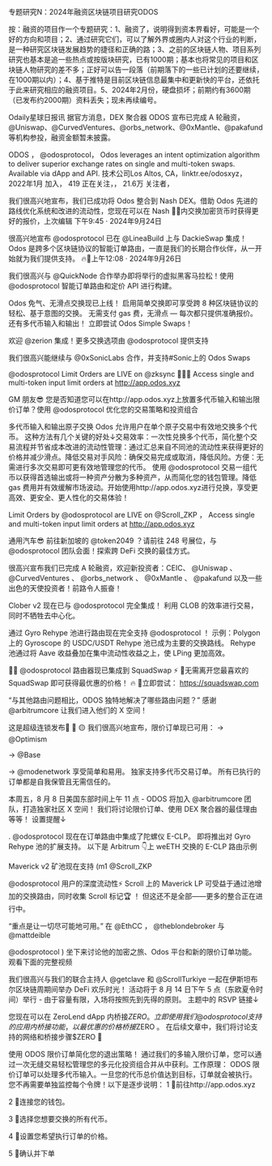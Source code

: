 专题研究N：2024年融资区块链项目研究ODOS


按：融资的项目作一个专题研究：1、融资了，说明得到资本界看好，可能是一个好的方向和项目；2、通过研究它们，可以了解外界或圈内人对这个行业的判断，是一种研究区块链发展趋势的捷径和正确的路；3、之前的区块链人物、项目系列研究也基本是追一些热点或按版块研究，已有1000期；基本也将常见的项目和区块链人物研究的差不多；正好可以告一段落（前期落下的一些已计划的还要继续，在1000期以内）；4、基于推特是目前区块链信息最集中和更新快的平台，还依托于此来研究相应的融资项目。5、2024年2月份，硬盘损坏；前期约有3600期（已发布约2000期）资料丢失；现未再续编号。

Odaily星球日报讯 据官方消息，DEX 聚合器 ODOS 宣布已完成 A 轮融资，@Uniswap、@CurvedVentures、@orbs_network、@0xMantle、@pakafund 等机构参投，融资金额暂未披露。

ODOS
，
@odosprotocol，
Odos leverages an intent optimization algorithm to deliver superior exchange rates on single and multi-token swaps. Available via dApp and API.
技术公司Los Altos, CA，linktr.ee/odosxyz，2022年1月 加入，
419 正在关注，，
21.6万 关注者，


我们很高兴地宣布，我们已成功将 Odos 整合到 Nash DEX。借助 Odos 先进的路线优化系统和改进的流动性，您现在可以在 Nash 🎉🔥内交换加密货币时获得更好的报价，上次编辑
下午9:45 · 2024年9月24日

很高兴地宣布
@odosprotocol
已在
@LineaBuild
上与 DackieSwap 集成！Odos 是跨多个区块链协议的智能订单路由，一直是我们的长期合作伙伴，从一开始就为我们提供支持。 🔥🦆上午12:08 · 2024年9月26日

我们很高兴与
@QuickNode
合作举办即将举行的虚拟黑客马拉松！使用
@odosprotocol
智能订单路由和定价 API 进行构建。

Odos 免气、无滑点交换现已上线！​
启用简单交换即可享受跨 8 种区块链协议的轻松、基于意图的交换。
无需支付 gas 费，无滑点 — 每次都只提供准确报价。还有多代币输入和输出！​
立即尝试 Odos Simple Swaps！

欢迎
@zerion
集成！更多交换选项由
@odosprotocol
提供支持

我们很高兴能继续与
@0xSonicLabs
合作，并支持#Sonic上的 Odos Swaps

@odosprotocol
 Limit Orders are LIVE on 
@zksync
 🎉🎉🎉
Access single and multi-token input limit orders at http://app.odos.xyz

GM 朋友😎
您是否知道您可以在http://app.odos.xyz上放置多代币输入和输出限价订单？使用
@odosprotocol
优化您的交易策略和投资组合

多代币输入和输出原子交换​
Odos 允许用户在单个原子交易中有效地交换多个代币。​
这种方法有几个关键的好处↓​
交易效率：一次性兑换多个代币，简化整个交易流程并节省成本​
改进的流动性管理：通过汇总来自不同池的流动性来获得更好的价格并减少滑点。​
降低交易对手风险：确保交易完成或取消，降低风险。​
方便：无需进行多次交易即可更有效地管理您的代币。​
使用
@odosprotocol
交易一组代币以获得首选输出或将一种资产分散为多种资产，从而简化您的钱包管理。​
降低 gas 费用并有效缓解市场波动。开始使用http://app.odos.xyz进行兑换，享受更高效、更安全、更人性化的交易体验！

Limit Orders by 
@odosprotocol
 are LIVE on 
@Scroll_ZKP
，
Access single and multi-token input limit orders at http://app.odos.xyz

通用汽车😎
前往新加坡的
@token2049
 ？请前往 248 号展位，与
@odosprotocol
团队会面！探索跨 DeFi 交换的最佳方式。

很高兴宣布我们已完成 A 轮融资，欢迎新投资者：CEIC、 
@Uniswap
 、 
@CurvedVentures
 、 
@orbs_network
 、 
@0xMantle
 、 
@pakafund
以及一些出色的天使投资者！前路令人振奋！

Clober v2 现在已与
@odosprotocol
完全集成！
利用 CLOB 的效率进行交易，同时不牺牲去中心化。

通过 Gyro Rehype 池进行路由现在完全支持
@odosprotocol
 ！
示例：Polygon 上的 Gyroscope 的 USDC/USDT Rehype 池已成为主要的交换路线。
Rehype 池通过将 Aave 收益叠加在集中流动性收益之上，使 LPing 更加高效。


🌟🎉 
@odosprotocol
路由器现已集成到 SquadSwap ⚡️
💫无需离开您最喜欢的 SquadSwap 即可获得最优惠的价格！ 🔥
🔗立即尝试： https://squadswap.com

“与其他路由问题相比，ODOS 独特地解决了哪些路由问题？”
感谢
@arbitrumcore
让我们进入他们的 X 空间！

这是超级连锁发布🔴 🔵 🟡
我们很高兴地宣布，限价订单现已可用：
→ 
@Optimism

→ 
@Base

→ 
@modenetwork
享受简单和易用。
独家支持多代币交易订单。
所有已执行的订单都是自我保管且无需信任的。

本周五，8 月 8 日美国东部时间上午 11 点 - ODOS 将加入
@arbitrumcore
团队，打造独家社区 X 空间！
我们将讨论限价订单、使用 DEX 聚合器的最佳理由等等！
设置提醒↓

. 
@odosprotocol
现在在订单路由中集成了陀螺仪 E-CLP。
即将推出对 Gyro Rehype 池的扩展支持。
以下是 Arbitrum 👇上 weETH 交换的 E-CLP 路由示例

Maverick v2 矿池现在支持 (m1 
@Scroll_ZKP
 
@odosprotocol
用户的深度流动性⚡️
Scroll 上的 Maverick LP 可受益于通过池增加的交换路由，同时收集 Scroll 标记🏆 ！
但这还不是全部——更多的整合正在进行中。

“重点是让一切尽可能地可用。”
在
@EthCC
 ， 
@theblondebroker
与
@mattdeible
 
@odosprotocol
 ) 坐下来讨论他的加密之旅、Odos 平台和新的限价订单功能。
观看下面的完整视频

我们很高兴与我们的联合主持人
@getclave
和
@ScrollTurkiye
一起在伊斯坦布尔区块链周期间举办 DeFi 欢乐时光！
活动将于 8 月 14 日下午 5 点（东欧夏令时间）举行 - 由于容量有限，入场将按照先到先得的原则。
主题中的 RSVP 链接↓

您现在可以在 ZeroLend dApp 内桥接$ZERO 。
立即使用我们
@odosprotocol
支持的应用内桥接功能，以最优惠的价格桥接$ZERO 。
在后续文章中，我们将讨论支持的网络和桥接步骤$ZERO 🧵

使用 ODOS 限价订单简化您的退出策略！
通过我们的多输入限价订单，您可以通过一次无缝交易轻松管理您的多元化投资组合并从中获利。工作原理：
ODOS 限价订单可以处理多代币输入。一旦您的代币总价值达到目标，订单就会被执行。
您不再需要单独监控每个令牌！以下是逐步说明：
1 ⃣前往http://app.odos.xyz

2 ⃣连接您的钱包。

3 ⃣选择您想要交换的所有代币。

4 ⃣设置您希望执行订单的价格。

5 ⃣确认并下单

